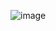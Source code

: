 ![image](https://user-images.githubusercontent.com/64565005/172075167-4639ef09-8ca9-4d3d-9532-1d208c2f98ef.png)
